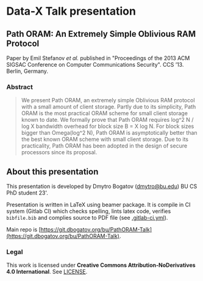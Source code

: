# Data-X Talk presentation

## Path ORAM: An Extremely Simple Oblivious RAM Protocol

Paper by Emil Stefanov *et al.* published in "Proceedings of the 2013 ACM SIGSAC Conference on Computer Communications Security". CCS ’13. Berlin, Germany.

### Abstract

> We present Path ORAM, an extremely simple Oblivious RAM protocol with a small amount of client storage. 
> Partly due to its simplicity, Path ORAM is the most practical ORAM scheme for small client storage known to date. 
> We formally prove that Path ORAM requires log^2 N / log X bandwidth overhead for block size B = X log N. 
> For block sizes bigger than Omega(log^2 N), Path ORAM is asymptotically better than the best known ORAM scheme with small client storage. 
> Due to its practicality, Path ORAM has been adopted in the design of secure processors since its proposal.

## About this presentation

This presentation is developed by Dmytro Bogatov (dmytro@bu.edu) BU CS PhD student 23'.

Presentation is written in LaTeX using beamer package.
It is compile in CI system (Gitlab CI) which checks spelling, lints latex code, verifies `bibfile.bib` and complies source to PDF file (see [.gitlab-ci.yml](.gitlab-ci.yml)).

Main repo is [https://git.dbogatov.org/bu/PathORAM-Talk](https://git.dbogatov.org/bu/PathORAM-Talk).

### Legal

This work is licensed under **Creative Commons Attribution-NoDerivatives 4.0 International**.
See [LICENSE](LICENSE).
